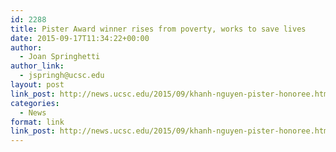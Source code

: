 ```yaml
---
id: 2288
title: Pister Award winner rises from poverty, works to save lives
date: 2015-09-17T11:34:22+00:00
author:
  - Joan Springhetti
author_link:
  - jspringh@ucsc.edu
layout: post
link_post: http://news.ucsc.edu/2015/09/khanh-nguyen-pister-honoree.html
categories:
  - News
format: link
link_post: http://news.ucsc.edu/2015/09/khanh-nguyen-pister-honoree.html
---
```

